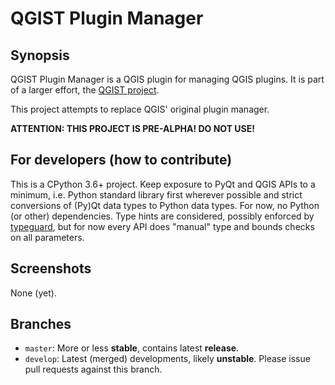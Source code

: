 # QGIST Plugin Manager

## Synopsis

QGIST Plugin Manager is a QGIS plugin for managing QGIS plugins.
It is part of a larger effort, the [QGIST project](http://www.qgist.org).

This project attempts to replace QGIS' original plugin manager.

**ATTENTION: THIS PROJECT IS PRE-ALPHA! DO NOT USE!**

## For developers (how to contribute)

This is a CPython 3.6+ project. Keep exposure to PyQt and QGIS APIs to a minimum, i.e. Python standard library first wherever possible and strict conversions of (Py)Qt data types to Python data types. For now, no Python (or other) dependencies. Type hints are considered, possibly enforced by [typeguard](https://github.com/agronholm/typeguard), but for now every API does "manual" type and bounds checks on all parameters.

## Screenshots

None (yet).

## Branches

* `master`: More or less **stable**, contains latest **release**.
* `develop`: Latest (merged) developments, likely **unstable**. Please issue pull requests against this branch.
